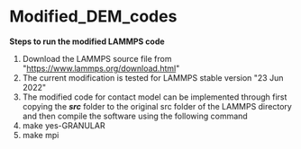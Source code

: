 # Modified_DEM_codes

**Steps to run the modified LAMMPS code**
1. Download the LAMMPS source file from "https://www.lammps.org/download.html"
2. The current modification is tested for LAMMPS stable version "23 Jun 2022"
3. The modified code for contact model can be implemented through first copying the ***src*** folder to the original src folder of the LAMMPS directory and then compile the software using the following command 
4. make yes-GRANULAR
5. make mpi
